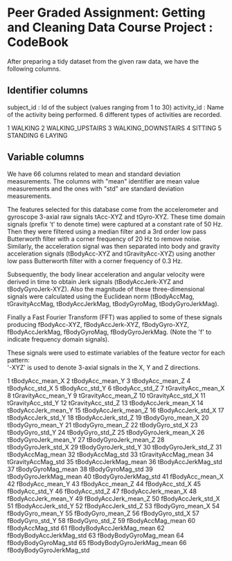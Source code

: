 # Peer Graded Assignment: Getting and Cleaning Data Course Project : CodeBook

After preparing a tidy dataset from the given raw data, we have the following columns.

## Identifier columns
subject_id : Id of the subject (values ranging from 1 to 30)
activity_id : Name of the activity being performed. 6 different types of activities are recorded.

1 WALKING
2 WALKING_UPSTAIRS
3 WALKING_DOWNSTAIRS
4 SITTING
5 STANDING
6 LAYING



## Variable columns
We have 66 columns related to mean and standard deviation measurements. The columns with "mean" identifier are mean value measurements and the ones with "std" are standard deviation measurements.

The features selected for this database come from the accelerometer and gyroscope 3-axial raw signals tAcc-XYZ and tGyro-XYZ. These time domain signals (prefix 't' to denote time) were captured at a constant rate of 50 Hz. Then they were filtered using a median filter and a 3rd order low pass Butterworth filter with a corner frequency of 20 Hz to remove noise. Similarly, the acceleration signal was then separated into body and gravity acceleration signals (tBodyAcc-XYZ and tGravityAcc-XYZ) using another low pass Butterworth filter with a corner frequency of 0.3 Hz. 

Subsequently, the body linear acceleration and angular velocity were derived in time to obtain Jerk signals (tBodyAccJerk-XYZ and tBodyGyroJerk-XYZ). Also the magnitude of these three-dimensional signals were calculated using the Euclidean norm (tBodyAccMag, tGravityAccMag, tBodyAccJerkMag, tBodyGyroMag, tBodyGyroJerkMag). 

Finally a Fast Fourier Transform (FFT) was applied to some of these signals producing fBodyAcc-XYZ, fBodyAccJerk-XYZ, fBodyGyro-XYZ, fBodyAccJerkMag, fBodyGyroMag, fBodyGyroJerkMag. (Note the 'f' to indicate frequency domain signals). 

These signals were used to estimate variables of the feature vector for each pattern:  
'-XYZ' is used to denote 3-axial signals in the X, Y and Z directions.

1 tBodyAcc_mean_X
2 tBodyAcc_mean_Y
3 tBodyAcc_mean_Z
4 tBodyAcc_std_X
5 tBodyAcc_std_Y
6 tBodyAcc_std_Z
7 tGravityAcc_mean_X
8 tGravityAcc_mean_Y
9 tGravityAcc_mean_Z
10 tGravityAcc_std_X
11 tGravityAcc_std_Y
12 tGravityAcc_std_Z
13 tBodyAccJerk_mean_X
14 tBodyAccJerk_mean_Y
15 tBodyAccJerk_mean_Z
16 tBodyAccJerk_std_X
17 tBodyAccJerk_std_Y
18 tBodyAccJerk_std_Z
19 tBodyGyro_mean_X
20 tBodyGyro_mean_Y
21 tBodyGyro_mean_Z
22 tBodyGyro_std_X
23 tBodyGyro_std_Y
24 tBodyGyro_std_Z
25 tBodyGyroJerk_mean_X
26 tBodyGyroJerk_mean_Y
27 tBodyGyroJerk_mean_Z
28 tBodyGyroJerk_std_X
29 tBodyGyroJerk_std_Y
30 tBodyGyroJerk_std_Z
31 tBodyAccMag_mean
32 tBodyAccMag_std
33 tGravityAccMag_mean
34 tGravityAccMag_std
35 tBodyAccJerkMag_mean
36 tBodyAccJerkMag_std
37 tBodyGyroMag_mean
38 tBodyGyroMag_std
39 tBodyGyroJerkMag_mean
40 tBodyGyroJerkMag_std
41 fBodyAcc_mean_X
42 fBodyAcc_mean_Y
43 fBodyAcc_mean_Z
44 fBodyAcc_std_X
45 fBodyAcc_std_Y
46 fBodyAcc_std_Z
47 fBodyAccJerk_mean_X
48 fBodyAccJerk_mean_Y
49 fBodyAccJerk_mean_Z
50 fBodyAccJerk_std_X
51 fBodyAccJerk_std_Y
52 fBodyAccJerk_std_Z
53 fBodyGyro_mean_X
54 fBodyGyro_mean_Y
55 fBodyGyro_mean_Z
56 fBodyGyro_std_X
57 fBodyGyro_std_Y
58 fBodyGyro_std_Z
59 fBodyAccMag_mean
60 fBodyAccMag_std
61 fBodyBodyAccJerkMag_mean
62 fBodyBodyAccJerkMag_std
63 fBodyBodyGyroMag_mean
64 fBodyBodyGyroMag_std
65 fBodyBodyGyroJerkMag_mean
66 fBodyBodyGyroJerkMag_std